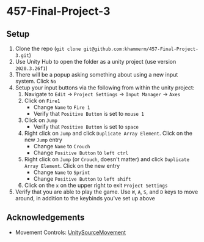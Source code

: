 # 457-Final-Project-3

## Setup

1) Clone the repo (`git clone git@github.com:khammerm/457-Final-Project-3.git`)
2) Use Unity Hub to open the folder as a unity project (use version `2020.3.26f1`)
3) There will be a popup asking something about using a new input system. Click `No`
4) Setup your input buttons via the following from within the unity project:
    1) Navigate to `Edit` -> `Project Settings` -> `Input Manager` -> `Axes`
    2) Click on `Fire1`
        - Change `Name` to `Fire 1`
        - Verify that `Positive Button` is set to `mouse 1`
    3) Click on `Jump`
        - Verify that `Positive Button` is set to `space`
    4) Right click on `Jump` and click `Duplicate Array Element`. Click on the new `Jump` entry
        - Change `Name` to `Crouch`
        - Change `Positive Button` to `left ctrl`
    5) Right click on `Jump` (or `Crouch`, doesn't matter) and click `Duplicate Array Element`. Click on the new entry
        - Change `Name` to `Sprint`
        - Change `Positive Button` to `left shift`
    6) Click on the `x` on the upper right to exit `Project Settings`
5) Verify that you are able to play the game. Use `W`, `A`, `S`, and `D` keys to move around, in addition to the keybinds you've set up above

## Acknowledgements

- Movement Controls: [UnitySourceMovement](https://github.com/Olezen/UnitySourceMovement)
